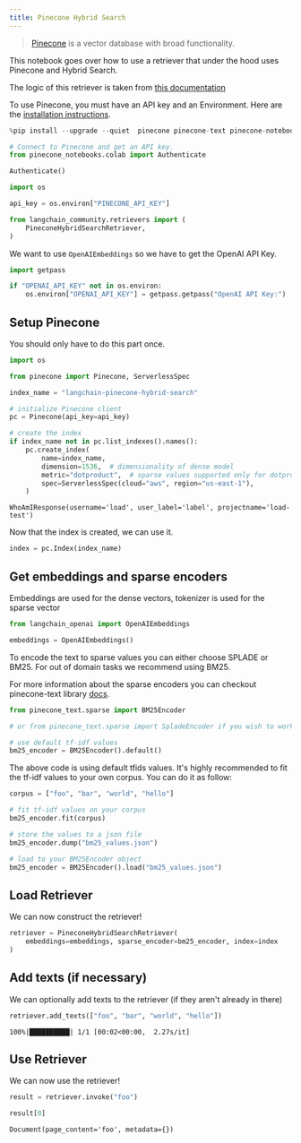 ```yaml
---
title: Pinecone Hybrid Search
---
```


>[Pinecone](https://docs.pinecone.io/docs/overview) is a vector database with broad functionality.

This notebook goes over how to use a retriever that under the hood uses Pinecone and Hybrid Search.

The logic of this retriever is taken from [this documentation](https://docs.pinecone.io/docs/hybrid-search)

To use Pinecone, you must have an API key and an Environment.
Here are the [installation instructions](https://docs.pinecone.io/docs/quickstart).

```python
%pip install --upgrade --quiet  pinecone pinecone-text pinecone-notebooks
```

```python
# Connect to Pinecone and get an API key.
from pinecone_notebooks.colab import Authenticate

Authenticate()

import os

api_key = os.environ["PINECONE_API_KEY"]
```

```python
from langchain_community.retrievers import (
    PineconeHybridSearchRetriever,
)
```

We want to use `OpenAIEmbeddings` so we have to get the OpenAI API Key.

```python
import getpass

if "OPENAI_API_KEY" not in os.environ:
    os.environ["OPENAI_API_KEY"] = getpass.getpass("OpenAI API Key:")
```

## Setup Pinecone

You should only have to do this part once.

```python
import os

from pinecone import Pinecone, ServerlessSpec

index_name = "langchain-pinecone-hybrid-search"

# initialize Pinecone client
pc = Pinecone(api_key=api_key)

# create the index
if index_name not in pc.list_indexes().names():
    pc.create_index(
        name=index_name,
        dimension=1536,  # dimensionality of dense model
        metric="dotproduct",  # sparse values supported only for dotproduct
        spec=ServerlessSpec(cloud="aws", region="us-east-1"),
    )
```

```output
WhoAmIResponse(username='load', user_label='label', projectname='load-test')
```

Now that the index is created, we can use it.

```python
index = pc.Index(index_name)
```

## Get embeddings and sparse encoders

Embeddings are used for the dense vectors, tokenizer is used for the sparse vector

```python
from langchain_openai import OpenAIEmbeddings

embeddings = OpenAIEmbeddings()
```

To encode the text to sparse values you can either choose SPLADE or BM25. For out of domain tasks we recommend using BM25.

For more information about the sparse encoders you can checkout pinecone-text library [docs](https://pinecone-io.github.io/pinecone-text/pinecone_text.html).

```python
from pinecone_text.sparse import BM25Encoder

# or from pinecone_text.sparse import SpladeEncoder if you wish to work with SPLADE

# use default tf-idf values
bm25_encoder = BM25Encoder().default()
```

The above code is using default tfids values. It's highly recommended to fit the tf-idf values to your own corpus. You can do it as follow:

```python
corpus = ["foo", "bar", "world", "hello"]

# fit tf-idf values on your corpus
bm25_encoder.fit(corpus)

# store the values to a json file
bm25_encoder.dump("bm25_values.json")

# load to your BM25Encoder object
bm25_encoder = BM25Encoder().load("bm25_values.json")
```

## Load Retriever

We can now construct the retriever!

```python
retriever = PineconeHybridSearchRetriever(
    embeddings=embeddings, sparse_encoder=bm25_encoder, index=index
)
```

## Add texts (if necessary)

We can optionally add texts to the retriever (if they aren't already in there)

```python
retriever.add_texts(["foo", "bar", "world", "hello"])
```

```output
100%|██████████| 1/1 [00:02<00:00,  2.27s/it]
```

## Use Retriever

We can now use the retriever!

```python
result = retriever.invoke("foo")
```

```python
result[0]
```

```output
Document(page_content='foo', metadata={})
```
